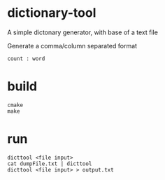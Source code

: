 # dictionary-tool
A simple dictonary generator, with base of a text file

Generate a comma/column separated format
```
count : word 
```

# build
``` 
cmake
make
``` 

# run
``` 
dicttool <file input>
cat dumpFile.txt | dicttool
dicttool <file input> > output.txt
``` 


